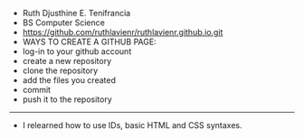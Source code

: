 * Ruth Djusthine E. Tenifrancia
* BS Computer Science
* https://github.com/ruthlavienr/ruthlavienr.github.io.git
* WAYS TO CREATE A GITHUB PAGE:
* log-in to your github account
* create a new repository
* clone the repository
* add the files you created
* commit
* push it to the repository
* *****
* I relearned how to use IDs, basic HTML and CSS syntaxes.
